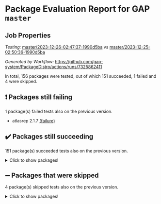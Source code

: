 # Package Evaluation Report for GAP `master`

## Job Properties

*Testing:* [master/2023-12-26-02:47:37-1990d5ba](https://github.com/gap-system/PackageDistro/blob/data/reports/master/2023-12-26-02:47:37-1990d5ba) vs [master/2023-12-25-02:50:36-1990d5ba](https://github.com/gap-system/PackageDistro/blob/data/reports/master/2023-12-25-02:50:36-1990d5ba)

*Generated by Workflow:* https://github.com/gap-system/PackageDistro/actions/runs/7325862411

In total, 156 packages were tested, out of which 151 succeeded, 1 failed and 4 were skipped.

## :exclamation: Packages still failing

1 package(s) failed tests also on the previous version.
- atlasrep 2.1.7 [(failure)](https://github.com/gap-system/PackageDistro/actions/runs/7325862411/job/19951115675)

## :heavy_check_mark: Packages still succeeding

151 package(s) succeeded tests also on the previous version.
<details><summary>Click to show packages!</summary>

- 4ti2interface 2023.02-04 [(success)](https://github.com/gap-system/PackageDistro/actions/runs/7325862411/job/19951115277)
- ace 5.6.2 [(success)](https://github.com/gap-system/PackageDistro/actions/runs/7325862411/job/19951115334)
- aclib 1.3.2 [(success)](https://github.com/gap-system/PackageDistro/actions/runs/7325862411/job/19951115382)
- agt 0.3.1 [(success)](https://github.com/gap-system/PackageDistro/actions/runs/7325862411/job/19951115474)
- alnuth 3.2.1 [(success)](https://github.com/gap-system/PackageDistro/actions/runs/7325862411/job/19951115535)
- anupq 3.3.0 [(success)](https://github.com/gap-system/PackageDistro/actions/runs/7325862411/job/19951115598)
- autodoc 2023.06.19 [(success)](https://github.com/gap-system/PackageDistro/actions/runs/7325862411/job/19951115777)
- automata 1.15 [(success)](https://github.com/gap-system/PackageDistro/actions/runs/7325862411/job/19951115831)
- automgrp 1.3.2 [(success)](https://github.com/gap-system/PackageDistro/actions/runs/7325862411/job/19951115898)
- autpgrp 1.11 [(success)](https://github.com/gap-system/PackageDistro/actions/runs/7325862411/job/19951115962)
- cap 2023.12-11 [(success)](https://github.com/gap-system/PackageDistro/actions/runs/7325862411/job/19951116034)
- caratinterface 2.3.6 [(success)](https://github.com/gap-system/PackageDistro/actions/runs/7325862411/job/19951116104)
- cddinterface 2022.11.01 [(success)](https://github.com/gap-system/PackageDistro/actions/runs/7325862411/job/19951116218)
- circle 1.6.6 [(success)](https://github.com/gap-system/PackageDistro/actions/runs/7325862411/job/19951116297)
- classicpres 1.22 [(success)](https://github.com/gap-system/PackageDistro/actions/runs/7325862411/job/19951116359)
- cohomolo 1.6.11 [(success)](https://github.com/gap-system/PackageDistro/actions/runs/7325862411/job/19951116422)
- congruence 1.2.5 [(success)](https://github.com/gap-system/PackageDistro/actions/runs/7325862411/job/19951116547)
- corelg 1.56 [(success)](https://github.com/gap-system/PackageDistro/actions/runs/7325862411/job/19951116635)
- crime 1.6 [(success)](https://github.com/gap-system/PackageDistro/actions/runs/7325862411/job/19951116722)
- crisp 1.4.6 [(success)](https://github.com/gap-system/PackageDistro/actions/runs/7325862411/job/19951116798)
- crypting 0.10.4 [(success)](https://github.com/gap-system/PackageDistro/actions/runs/7325862411/job/19951116892)
- cryst 4.1.27 [(success)](https://github.com/gap-system/PackageDistro/actions/runs/7325862411/job/19951117136)
- crystcat 1.1.10 [(success)](https://github.com/gap-system/PackageDistro/actions/runs/7325862411/job/19951117230)
- ctbllib 1.3.6 [(success)](https://github.com/gap-system/PackageDistro/actions/runs/7325862411/job/19951117346)
- cubefree 1.19 [(success)](https://github.com/gap-system/PackageDistro/actions/runs/7325862411/job/19951117460)
- curlinterface 2.3.2 [(success)](https://github.com/gap-system/PackageDistro/actions/runs/7325862411/job/19951117553)
- cvec 2.8.1 [(success)](https://github.com/gap-system/PackageDistro/actions/runs/7325862411/job/19951117654)
- datastructures 0.3.0 [(success)](https://github.com/gap-system/PackageDistro/actions/runs/7325862411/job/19951117794)
- deepthought 1.0.6 [(success)](https://github.com/gap-system/PackageDistro/actions/runs/7325862411/job/19951117878)
- design 1.8 [(success)](https://github.com/gap-system/PackageDistro/actions/runs/7325862411/job/19951118071)
- difsets 2.3.1 [(success)](https://github.com/gap-system/PackageDistro/actions/runs/7325862411/job/19951118169)
- digraphs 1.6.3 [(success)](https://github.com/gap-system/PackageDistro/actions/runs/7325862411/job/19951118343)
- edim 1.3.7 [(success)](https://github.com/gap-system/PackageDistro/actions/runs/7325862411/job/19951118513)
- example 4.3.4 [(success)](https://github.com/gap-system/PackageDistro/actions/runs/7325862411/job/19951118630)
- examplesforhomalg 2023.10-01 [(success)](https://github.com/gap-system/PackageDistro/actions/runs/7325862411/job/19951118730)
- factint 1.6.3 [(success)](https://github.com/gap-system/PackageDistro/actions/runs/7325862411/job/19951118801)
- ferret 1.0.9 [(success)](https://github.com/gap-system/PackageDistro/actions/runs/7325862411/job/19951118870)
- fga 1.5.0 [(success)](https://github.com/gap-system/PackageDistro/actions/runs/7325862411/job/19951118975)
- fining 1.5.6 [(success)](https://github.com/gap-system/PackageDistro/actions/runs/7325862411/job/19951119065)
- float 1.0.3 [(success)](https://github.com/gap-system/PackageDistro/actions/runs/7325862411/job/19951119183)
- format 1.4.3 [(success)](https://github.com/gap-system/PackageDistro/actions/runs/7325862411/job/19951119275)
- forms 1.2.9 [(success)](https://github.com/gap-system/PackageDistro/actions/runs/7325862411/job/19951119440)
- fplsa 1.2.6 [(success)](https://github.com/gap-system/PackageDistro/actions/runs/7325862411/job/19951119598)
- fr 2.4.12 [(success)](https://github.com/gap-system/PackageDistro/actions/runs/7325862411/job/19951119718)
- francy 2.0.3 [(success)](https://github.com/gap-system/PackageDistro/actions/runs/7325862411/job/19951119843)
- fwtree 1.3 [(success)](https://github.com/gap-system/PackageDistro/actions/runs/7325862411/job/19951120054)
- gapdoc 1.6.6 [(success)](https://github.com/gap-system/PackageDistro/actions/runs/7325862411/job/19951120177)
- gauss 2023.02-04 [(success)](https://github.com/gap-system/PackageDistro/actions/runs/7325862411/job/19951120296)
- gaussforhomalg 2023.11-01 [(success)](https://github.com/gap-system/PackageDistro/actions/runs/7325862411/job/19951120437)
- gbnp 1.0.5 [(success)](https://github.com/gap-system/PackageDistro/actions/runs/7325862411/job/19951120579)
- generalizedmorphismsforcap 2023.08-02 [(success)](https://github.com/gap-system/PackageDistro/actions/runs/7325862411/job/19951120742)
- genss 1.6.8 [(success)](https://github.com/gap-system/PackageDistro/actions/runs/7325862411/job/19951120857)
- gradedmodules 2023.09-01 [(success)](https://github.com/gap-system/PackageDistro/actions/runs/7325862411/job/19951120982)
- gradedringforhomalg 2023.08-01 [(success)](https://github.com/gap-system/PackageDistro/actions/runs/7325862411/job/19951121091)
- grape 4.9.0 [(success)](https://github.com/gap-system/PackageDistro/actions/runs/7325862411/job/19951121204)
- groupoids 1.73 [(success)](https://github.com/gap-system/PackageDistro/actions/runs/7325862411/job/19951121329)
- grpconst 2.6.4 [(success)](https://github.com/gap-system/PackageDistro/actions/runs/7325862411/job/19951121510)
- guarana 0.96.3 [(success)](https://github.com/gap-system/PackageDistro/actions/runs/7325862411/job/19951121646)
- guava 3.18 [(success)](https://github.com/gap-system/PackageDistro/actions/runs/7325862411/job/19951121782)
- hap 1.60 [(success)](https://github.com/gap-system/PackageDistro/actions/runs/7325862411/job/19951121940)
- hapcryst 0.1.15 [(success)](https://github.com/gap-system/PackageDistro/actions/runs/7325862411/job/19951122028)
- hecke 1.5.3 [(success)](https://github.com/gap-system/PackageDistro/actions/runs/7325862411/job/19951122124)
- help 3.5 [(success)](https://github.com/gap-system/PackageDistro/actions/runs/7325862411/job/19951122206)
- homalg 2023.10-01 [(success)](https://github.com/gap-system/PackageDistro/actions/runs/7325862411/job/19951122302)
- homalgtocas 2023.11-01 [(success)](https://github.com/gap-system/PackageDistro/actions/runs/7325862411/job/19951122377)
- idrel 2.45 [(success)](https://github.com/gap-system/PackageDistro/actions/runs/7325862411/job/19951122517)
- images 1.3.1 [(success)](https://github.com/gap-system/PackageDistro/actions/runs/7325862411/job/19951122648)
- intpic 0.3.0 [(success)](https://github.com/gap-system/PackageDistro/actions/runs/7325862411/job/19951122735)
- io 4.8.2 [(success)](https://github.com/gap-system/PackageDistro/actions/runs/7325862411/job/19951122808)
- io_forhomalg 2023.02-04 [(success)](https://github.com/gap-system/PackageDistro/actions/runs/7325862411/job/19951122868)
- irredsol 1.4.4 [(success)](https://github.com/gap-system/PackageDistro/actions/runs/7325862411/job/19951122940)
- json 2.1.1 [(success)](https://github.com/gap-system/PackageDistro/actions/runs/7325862411/job/19951123007)
- jupyterkernel 1.5.0 [(success)](https://github.com/gap-system/PackageDistro/actions/runs/7325862411/job/19951123082)
- jupyterviz 1.5.6 [(success)](https://github.com/gap-system/PackageDistro/actions/runs/7325862411/job/19951123160)
- kan 1.36 [(success)](https://github.com/gap-system/PackageDistro/actions/runs/7325862411/job/19951123239)
- kbmag 1.5.11 [(success)](https://github.com/gap-system/PackageDistro/actions/runs/7325862411/job/19951123323)
- laguna 3.9.6 [(success)](https://github.com/gap-system/PackageDistro/actions/runs/7325862411/job/19951123396)
- liealgdb 2.2.1 [(success)](https://github.com/gap-system/PackageDistro/actions/runs/7325862411/job/19951123488)
- liepring 2.8 [(success)](https://github.com/gap-system/PackageDistro/actions/runs/7325862411/job/19951123549)
- liering 2.4.2 [(success)](https://github.com/gap-system/PackageDistro/actions/runs/7325862411/job/19951123628)
- linearalgebraforcap 2023.12-05 [(success)](https://github.com/gap-system/PackageDistro/actions/runs/7325862411/job/19951123689)
- localizeringforhomalg 2023.10-01 [(success)](https://github.com/gap-system/PackageDistro/actions/runs/7325862411/job/19951123767)
- loops 3.4.3 [(success)](https://github.com/gap-system/PackageDistro/actions/runs/7325862411/job/19951123831)
- lpres 1.0.3 [(success)](https://github.com/gap-system/PackageDistro/actions/runs/7325862411/job/19951123883)
- majoranaalgebras 1.5.1 [(success)](https://github.com/gap-system/PackageDistro/actions/runs/7325862411/job/19951123943)
- mapclass 1.4.6 [(success)](https://github.com/gap-system/PackageDistro/actions/runs/7325862411/job/19951124016)
- matgrp 0.70 [(success)](https://github.com/gap-system/PackageDistro/actions/runs/7325862411/job/19951124085)
- matricesforhomalg 2023.11-02 [(success)](https://github.com/gap-system/PackageDistro/actions/runs/7325862411/job/19951124146)
- modisom 2.5.4 [(success)](https://github.com/gap-system/PackageDistro/actions/runs/7325862411/job/19951124218)
- modulepresentationsforcap 2023.10-01 [(success)](https://github.com/gap-system/PackageDistro/actions/runs/7325862411/job/19951124293)
- modules 2023.10-01 [(success)](https://github.com/gap-system/PackageDistro/actions/runs/7325862411/job/19951124369)
- monoidalcategories 2023.11-02 [(success)](https://github.com/gap-system/PackageDistro/actions/runs/7325862411/job/19951124422)
- nconvex 2022.09-01 [(success)](https://github.com/gap-system/PackageDistro/actions/runs/7325862411/job/19951124482)
- nilmat 1.4.2 [(success)](https://github.com/gap-system/PackageDistro/actions/runs/7325862411/job/19951124562)
- nock 1.5 [(success)](https://github.com/gap-system/PackageDistro/actions/runs/7325862411/job/19951124648)
- normalizinterface 1.3.6 [(success)](https://github.com/gap-system/PackageDistro/actions/runs/7325862411/job/19951124754)
- nq 2.5.10 [(success)](https://github.com/gap-system/PackageDistro/actions/runs/7325862411/job/19951124844)
- numericalsgps 1.3.1 [(success)](https://github.com/gap-system/PackageDistro/actions/runs/7325862411/job/19951124924)
- openmath 11.5.3 [(success)](https://github.com/gap-system/PackageDistro/actions/runs/7325862411/job/19951124988)
- orb 4.9.0 [(success)](https://github.com/gap-system/PackageDistro/actions/runs/7325862411/job/19951125054)
- packagemanager 1.4.2 [(success)](https://github.com/gap-system/PackageDistro/actions/runs/7325862411/job/19951125139)
- patternclass 2.4.3 [(success)](https://github.com/gap-system/PackageDistro/actions/runs/7325862411/job/19951125220)
- permut 2.0.4 [(success)](https://github.com/gap-system/PackageDistro/actions/runs/7325862411/job/19951125368)
- polenta 1.3.10 [(success)](https://github.com/gap-system/PackageDistro/actions/runs/7325862411/job/19951125479)
- polymaking 0.8.7 [(success)](https://github.com/gap-system/PackageDistro/actions/runs/7325862411/job/19951125582)
- primgrp 3.4.4 [(success)](https://github.com/gap-system/PackageDistro/actions/runs/7325862411/job/19951125676)
- profiling 2.5.4 [(success)](https://github.com/gap-system/PackageDistro/actions/runs/7325862411/job/19951125825)
- qpa 1.34 [(success)](https://github.com/gap-system/PackageDistro/actions/runs/7325862411/job/19951125931)
- quagroup 1.8.3 [(success)](https://github.com/gap-system/PackageDistro/actions/runs/7325862411/job/19951126061)
- radiroot 2.9 [(success)](https://github.com/gap-system/PackageDistro/actions/runs/7325862411/job/19951126196)
- rcwa 4.7.1 [(success)](https://github.com/gap-system/PackageDistro/actions/runs/7325862411/job/19951126315)
- rds 1.8 [(success)](https://github.com/gap-system/PackageDistro/actions/runs/7325862411/job/19951126453)
- recog 1.4.2 [(success)](https://github.com/gap-system/PackageDistro/actions/runs/7325862411/job/19951126588)
- repndecomp 1.3.0 [(success)](https://github.com/gap-system/PackageDistro/actions/runs/7325862411/job/19951126810)
- repsn 3.1.1 [(success)](https://github.com/gap-system/PackageDistro/actions/runs/7325862411/job/19951126951)
- resclasses 4.7.3 [(success)](https://github.com/gap-system/PackageDistro/actions/runs/7325862411/job/19951127052)
- ringsforhomalg 2023.11-02 [(success)](https://github.com/gap-system/PackageDistro/actions/runs/7325862411/job/19951127144)
- sco 2023.08-01 [(success)](https://github.com/gap-system/PackageDistro/actions/runs/7325862411/job/19951127237)
- scscp 2.4.1 [(success)](https://github.com/gap-system/PackageDistro/actions/runs/7325862411/job/19951127394)
- semigroups 5.3.2 [(success)](https://github.com/gap-system/PackageDistro/actions/runs/7325862411/job/19951127469)
- sglppow 2.3 [(success)](https://github.com/gap-system/PackageDistro/actions/runs/7325862411/job/19951127573)
- sgpviz 0.999.5 [(success)](https://github.com/gap-system/PackageDistro/actions/runs/7325862411/job/19951127700)
- simpcomp 2.1.14 [(success)](https://github.com/gap-system/PackageDistro/actions/runs/7325862411/job/19951127902)
- singular 2023.02.09 [(success)](https://github.com/gap-system/PackageDistro/actions/runs/7325862411/job/19951128032)
- sl2reps 1.1 [(success)](https://github.com/gap-system/PackageDistro/actions/runs/7325862411/job/19951128157)
- sla 1.5.3 [(success)](https://github.com/gap-system/PackageDistro/actions/runs/7325862411/job/19951128288)
- smallgrp 1.5.3 [(success)](https://github.com/gap-system/PackageDistro/actions/runs/7325862411/job/19951128419)
- smallsemi 0.6.13 [(success)](https://github.com/gap-system/PackageDistro/actions/runs/7325862411/job/19951128564)
- sonata 2.9.6 [(success)](https://github.com/gap-system/PackageDistro/actions/runs/7325862411/job/19951128690)
- sophus 1.27 [(success)](https://github.com/gap-system/PackageDistro/actions/runs/7325862411/job/19951128838)
- sotgrps 1.2 [(success)](https://github.com/gap-system/PackageDistro/actions/runs/7325862411/job/19951128973)
- spinsym 1.5.2 [(success)](https://github.com/gap-system/PackageDistro/actions/runs/7325862411/job/19951129123)
- standardff 1.0 [(success)](https://github.com/gap-system/PackageDistro/actions/runs/7325862411/job/19951129255)
- symbcompcc 1.3.2 [(success)](https://github.com/gap-system/PackageDistro/actions/runs/7325862411/job/19951129408)
- thelma 1.3 [(success)](https://github.com/gap-system/PackageDistro/actions/runs/7325862411/job/19951129631)
- tomlib 1.2.9 [(success)](https://github.com/gap-system/PackageDistro/actions/runs/7325862411/job/19951129770)
- toolsforhomalg 2023.11-01 [(success)](https://github.com/gap-system/PackageDistro/actions/runs/7325862411/job/19951129950)
- toric 1.9.5 [(success)](https://github.com/gap-system/PackageDistro/actions/runs/7325862411/job/19951130091)
- toricvarieties 2022.07.13 [(success)](https://github.com/gap-system/PackageDistro/actions/runs/7325862411/job/19951130263)
- transgrp 3.6.5 [(success)](https://github.com/gap-system/PackageDistro/actions/runs/7325862411/job/19951130409)
- ugaly 4.1.3 [(success)](https://github.com/gap-system/PackageDistro/actions/runs/7325862411/job/19951130570)
- unipot 1.5 [(success)](https://github.com/gap-system/PackageDistro/actions/runs/7325862411/job/19951130709)
- unitlib 4.2.0 [(success)](https://github.com/gap-system/PackageDistro/actions/runs/7325862411/job/19951130864)
- utils 0.84 [(success)](https://github.com/gap-system/PackageDistro/actions/runs/7325862411/job/19951130978)
- uuid 0.7 [(success)](https://github.com/gap-system/PackageDistro/actions/runs/7325862411/job/19951131084)
- walrus 0.9991 [(success)](https://github.com/gap-system/PackageDistro/actions/runs/7325862411/job/19951131191)
- wedderga 4.10.4 [(success)](https://github.com/gap-system/PackageDistro/actions/runs/7325862411/job/19951131282)
- xmod 2.91 [(success)](https://github.com/gap-system/PackageDistro/actions/runs/7325862411/job/19951131382)
- xmodalg 1.23 [(success)](https://github.com/gap-system/PackageDistro/actions/runs/7325862411/job/19951131471)
- yangbaxter 0.10.3 [(success)](https://github.com/gap-system/PackageDistro/actions/runs/7325862411/job/19951131585)
- zeromqinterface 0.14 [(success)](https://github.com/gap-system/PackageDistro/actions/runs/7325862411/job/19951131664)
</details>

## :heavy_minus_sign: Packages that were skipped

4 package(s) skipped tests also on the previous version.
<details><summary>Click to show packages!</summary>

- browse 1.8.21 [(skipped)](https://github.com/gap-system/PackageDistro/actions/runs/7325862411/job/19950879137)
- itc 1.5.1 [(skipped)](https://github.com/gap-system/PackageDistro/actions/runs/7325862411/job/19950879137)
- polycyclic 2.16 [(skipped)](https://github.com/gap-system/PackageDistro/actions/runs/7325862411/job/19950879137)
- xgap 4.31 [(skipped)](https://github.com/gap-system/PackageDistro/actions/runs/7325862411/job/19950879137)
</details>

